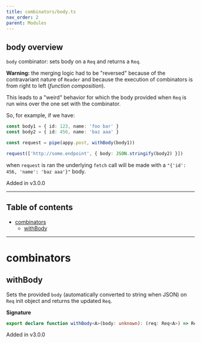 ```yaml
---
title: combinators/body.ts
nav_order: 2
parent: Modules
---
```


## body overview

`body` combinator: sets body on a `Req` and returns a `Req`.

**Warning:** the merging logic had to be "reversed" because of the contravariant nature of `Reader` and because the execution of combinators is from right to left (_function composition_).

This leads to a "weird" behavior for which the body provided when `Req` is run wins over the one set with the combinator.

So, for example, if we have:

```ts
const body1 = { id: 123, name: 'foo bar' }
const body2 = { id: 456, name: 'baz aaa' }

const request = pipe(appy.post, withBody(body1))

request(['http://some.endpoint', { body: JSON.stringify(body2) }])
```

when `request` is ran the underlying `fetch` call will be made with a `"{'id': 456, 'name': 'baz aaa'}"` body.

Added in v3.0.0

---

<h2 class="text-delta">Table of contents</h2>

- [combinators](#combinators)
  - [withBody](#withbody)

---

# combinators

## withBody

Sets the provided `body` (automatically converted to string when JSON) on `Req` init object and returns the updated `Req`.

**Signature**

```ts
export declare function withBody<A>(body: unknown): (req: Req<A>) => Req<A>
```

Added in v3.0.0
